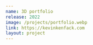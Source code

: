 ```yaml
---
name: 3D portfolio
release: 2022
image: /projects/portfolio.webp
link: https://kevinkenfack.com
layout: project
---
```

